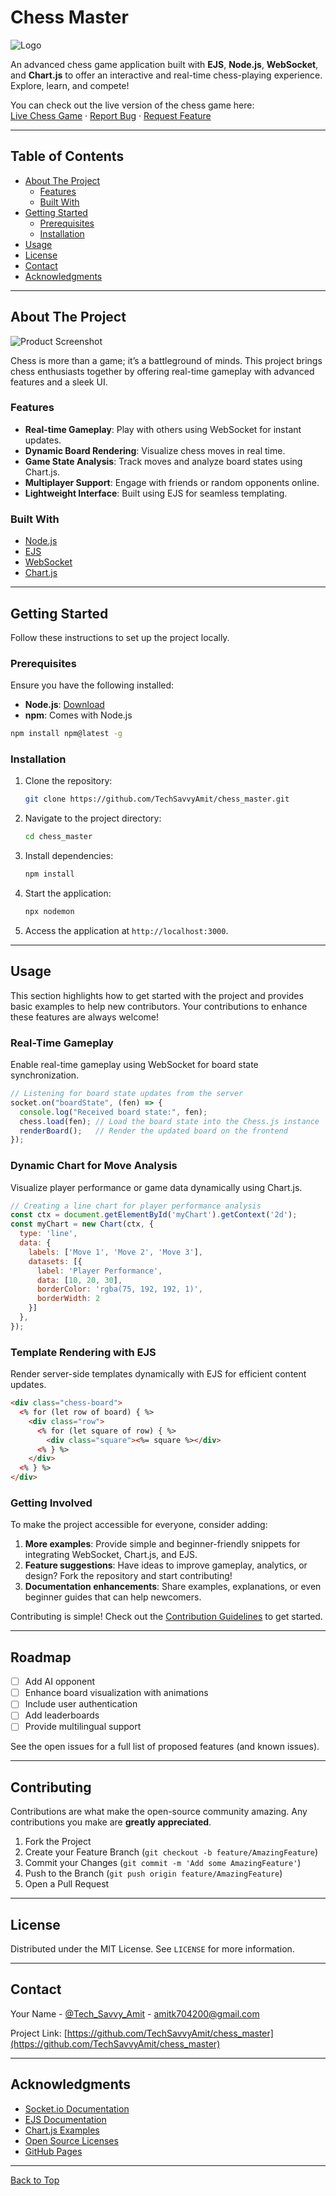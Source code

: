 # Chess Master

![Logo](https://github.com/TechSavvyAmit/chess_master/blob/main/chessMaster_logo.png)

An advanced chess game application built with **EJS**, **Node.js**, **WebSocket**, and **Chart.js** to offer an interactive and real-time chess-playing experience. Explore, learn, and compete!


You can check out the live version of the chess game here:  
[Live Chess Game](https://your-deployed-app-link.com)
 · [Report Bug](https://github.com/TechSavvyAmit/chess_master/issues/new?) · [Request Feature](https://github.com/TechSavvyAmit/chess_master/issues/new?assignees=&labels=enhancement&template=feature_request.md&title=)

---

## Table of Contents

- [About The Project](#about-the-project)
  - [Features](#features)
  - [Built With](#built-with)
- [Getting Started](#getting-started)
  - [Prerequisites](#prerequisites)
  - [Installation](#installation)
- [Usage](#usage)
- [License](#license)
- [Contact](#contact)
- [Acknowledgments](#acknowledgments)

---

## About The Project

![Product Screenshot](https://github.com/TechSavvyAmit/chess_master/blob/main/Screenshot%202024-12-27%20191051.png)

Chess is more than a game; it’s a battleground of minds. This project brings chess enthusiasts together by offering real-time gameplay with advanced features and a sleek UI.

### Features

- **Real-time Gameplay**: Play with others using WebSocket for instant updates.
- **Dynamic Board Rendering**: Visualize chess moves in real time.
- **Game State Analysis**: Track moves and analyze board states using Chart.js.
- **Multiplayer Support**: Engage with friends or random opponents online.
- **Lightweight Interface**: Built using EJS for seamless templating.

### Built With

- [Node.js](https://nodejs.org/)
- [EJS](https://ejs.co/)
- [WebSocket](https://developer.mozilla.org/en-US/docs/Web/API/WebSockets_API)
- [Chart.js](https://www.chartjs.org/)

---

## Getting Started

Follow these instructions to set up the project locally.

### Prerequisites

Ensure you have the following installed:

- **Node.js**: [Download](https://nodejs.org/)
- **npm**: Comes with Node.js

```sh
npm install npm@latest -g
```

### Installation

1. Clone the repository:

   ```sh
   git clone https://github.com/TechSavvyAmit/chess_master.git
   ```

2. Navigate to the project directory:

   ```sh
   cd chess_master
   ```

3. Install dependencies:

   ```sh
   npm install
   ```

4. Start the application:

   ```sh
   npx nodemon
   ```

5. Access the application at `http://localhost:3000`.

---

## Usage

This section highlights how to get started with the project and provides basic examples to help new contributors. Your contributions to enhance these features are always welcome!

### Real-Time Gameplay

Enable real-time gameplay using WebSocket for board state synchronization.

```javascript
// Listening for board state updates from the server
socket.on("boardState", (fen) => {
  console.log("Received board state:", fen);
  chess.load(fen); // Load the board state into the Chess.js instance
  renderBoard();   // Render the updated board on the frontend
});
```

### Dynamic Chart for Move Analysis

Visualize player performance or game data dynamically using Chart.js.

```javascript
// Creating a line chart for player performance analysis
const ctx = document.getElementById('myChart').getContext('2d');
const myChart = new Chart(ctx, {
  type: 'line',
  data: {
    labels: ['Move 1', 'Move 2', 'Move 3'],
    datasets: [{
      label: 'Player Performance',
      data: [10, 20, 30],
      borderColor: 'rgba(75, 192, 192, 1)',
      borderWidth: 2
    }]
  },
});
```

### Template Rendering with EJS

Render server-side templates dynamically with EJS for efficient content updates.

```html
<div class="chess-board">
  <% for (let row of board) { %>
    <div class="row">
      <% for (let square of row) { %>
        <div class="square"><%= square %></div>
      <% } %>
    </div>
  <% } %>
</div>
```

### Getting Involved

To make the project accessible for everyone, consider adding:

1. **More examples**: Provide simple and beginner-friendly snippets for integrating WebSocket, Chart.js, and EJS.
2. **Feature suggestions**: Have ideas to improve gameplay, analytics, or design? Fork the repository and start contributing!
3. **Documentation enhancements**: Share examples, explanations, or even beginner guides that can help newcomers.

Contributing is simple! Check out the [Contribution Guidelines](https://docs.github.com/en/get-started/exploring-projects-on-github/contributing-to-a-project) to get started.

---

## Roadmap

- [ ] Add AI opponent
- [ ] Enhance board visualization with animations
- [ ] Include user authentication
- [ ] Add leaderboards
- [ ] Provide multilingual support

See the open issues for a full list of proposed features (and known issues).

---

## Contributing

Contributions are what make the open-source community amazing. Any contributions you make are **greatly appreciated**.

1. Fork the Project
2. Create your Feature Branch (`git checkout -b feature/AmazingFeature`)
3. Commit your Changes (`git commit -m 'Add some AmazingFeature'`)
4. Push to the Branch (`git push origin feature/AmazingFeature`)
5. Open a Pull Request

---

## License

Distributed under the MIT License. See `LICENSE` for more information.

---

## Contact

Your Name - [@Tech_Savvy_Amit](https://twitter.com/your_twitter) - amitk704200@gmail.com

Project Link: [https://github.com/TechSavvyAmit/chess_master](https://github.com/TechSavvyAmit/chess_master)

---

## Acknowledgments

- [Socket.io Documentation](https://socket.io/)
- [EJS Documentation](https://ejs.co/)
- [Chart.js Examples](https://www.chartjs.org/)
- [Open Source Licenses](https://choosealicense.com/)
- [GitHub Pages](https://pages.github.com/)

---

[Back to Top](https://github.com/TechSavvyAmit/chess_master/edit/main/README.md)
